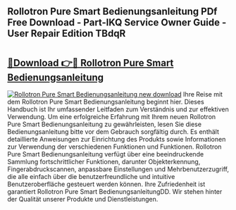 ## Rollotron Pure Smart Bedienungsanleitung PDf Free Download - Part-lKQ Service Owner Guide - User Repair Edition TBdqR

# <h2><a href="http://df5a5je.blite.top/?on=Rollotron+Pure+Smart+Bedienungsanleitung">🔗Download 👉🔴 Rollotron Pure Smart Bedienungsanleitung</a></h2>

[![Rollotron Pure Smart Bedienungsanleitung new download](https://i.imgur.com/lujVjoI.png)](http://df5a5je.blite.top/?on=Rollotron+Pure+Smart+Bedienungsanleitung)
Ihre Reise mit dem Rollotron Pure Smart Bedienungsanleitung beginnt hier. Dieses Handbuch ist Ihr umfassender Leitfaden zum Verständnis und zur effektiven Verwendung. Um eine erfolgreiche Erfahrung mit Ihrem neuen Rollotron Pure Smart Bedienungsanleitung zu gewährleisten, lesen Sie diese Bedienungsanleitung bitte vor dem Gebrauch sorgfältig durch. Es enthält detaillierte Anweisungen zur Einrichtung des Produkts sowie Informationen zur Verwendung der verschiedenen Funktionen und Funktionen. Rollotron Pure Smart Bedienungsanleitung verfügt über eine beeindruckende Sammlung fortschrittlicher Funktionen, darunter Objekterkennung, Fingerabdruckscannen, anpassbare Einstellungen und Mehrbenutzerzugriff, die alle einfach über die benutzerfreundliche und intuitive Benutzeroberfläche gesteuert werden können. Ihre Zufriedenheit ist garantiert Rollotron Pure Smart BedienungsanleitungDD. Wir stehen hinter der Qualität unserer Produkte und Dienstleistungen.
